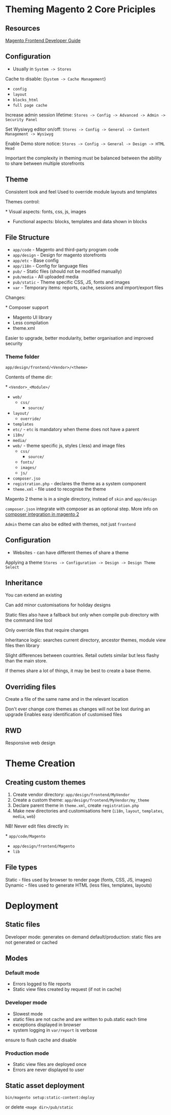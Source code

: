 # Theming Magento 2 Core Priciples

## Resources

[Magento Frontend Developer Guide](http://devdocs.magento.com/guides/v2.1/frontend-dev-guide/bk-frontend-dev-guide.html)

## Configuration

* Usually in `System -> Stores`

Cache to disable: (`System -> Cache Management`)
* `config`
* `layout`
* `blocks_html`
* `full page cache`

Increase admin session lifetime: `Stores -> Config -> Advanced -> Admin -> Security Panel`

Set Wysiwyg editor on/off: `Stores -> Config -> General -> Content Management -> Wysiwyg`

Enable Demo store notice: `Stores -> Config -> General -> Design -> HTML Head`

Important the complexity in theming must be balanced between the ability to share between multiple storefronts

## Theme

Consistent look and feel
Used to override module layouts and templates

Themes control:

\* Visual aspects: fonts, css, js, images
* Functional aspects: blocks, templates and data shown in blocks

## File Structure

* `app/code` - Magento and third-party program code
* `app/design` - Design for magento storefronts
* `app/etc` - Base config
* `app/i18n` - Config for language files
* `pub/` - Static files (should not be modified manually)
* `pub/media` - All uploaded media
* `pub/static` - Theme specific CSS, JS, fonts and images
* `var` - Temporary items: reports, cache, sessions and import/export files

Changes:

\* Composer support
* Magento UI library
* Less compilation
* theme.xml

Easier to upgrade, better modularity, better organisation and improved security

### Theme folder

`app/design/frontend/<Vendor>/<theme>`

Contents of theme dir:

\* `<Vendor>_<Module>/`
  * `web/`
    * `css/`
      * `source/`
  * `layout/`
      * `override/`
  * `templates`
* `etc/` - `etc` is mandatory when theme does not have a parent
* `i18n/`
* `media/`
* `web/` - theme specific js, styles (.less) and image files
  * `css/`
    * `source/`
  * `fonts/`
  * `images/`
  * `js/`
* `composer.jso`
* `registration.php` - declares the theme as a system component
* `theme.xml` - file used to recognise the theme

Magento 2 theme is in a single directory, instead of `skin` and `app/design`

`composer.json` integrate with composer as an optional step. More info on [composer integration in magento 2](http://devdocs.magento.com/guides/v2.1/extension-dev-guide/build/composer-integration.html)

`Admin` theme can also be edited with themes, not just `frontend`

## Configuration

- Websites - can have different themes of share a theme

Applying a theme `Stores -> Configuration -> Design -> Design Theme Select`

## Inheritance

You can extend an existing

Can add minor customisations for holiday designs

Static files also have a fallback but only when compile pub directory with the command line tool

Only override files that require changes

Inheritance logic: searches current directory, ancestor themes, module view files then library

Slight differences between countries. Retail outlets similar but less flashy than the main store.

If themes share a lot of things, it may be best to create a base theme.

## Overriding files

Create a file of the same name and in the relevant location

Don't ever change core themes as changes will not be lost during an upgrade
Enables easy identification of customised files

## RWD

Responsive web design

# Theme Creation

## Creating custom themes

1. Create vendor directory: `app/design/frontend/MyVendor`
2. Create a custom theme: `app/design/frontend/MyVendor/my_theme`
3. Declare parent theme in `theme.xml`, create `registration.php`
4. Make new directories and customisations here (`i18n`, `layout`, `templates`, `media`, `web`)

NB! Never edit files directly in:

\* `app/code/Magento`
* `app/design/frontend/Magento`
* `lib`

## File types

Static - files used by browser to render page (fonts, CSS, JS, images)
Dynamic - files used to generate HTML (less files, templates, layouts)

# Deployment

## Static files

Developer mode: generates on demand
default/production: static files are not generated or cached

## Modes

### Default mode

* Errors logged to file reports
* Static view files created by request (if not in cache)

### Developer mode

* Slowest mode
* static files are not cache and are written to pub.static each time
* exceptions displayed in browser
* system logging in `var/report` is verbose

ensure to flush cache and disable

### Production mode

* Static view files are deployed once
* Errors are never displayed to user

## Static asset deployment

`bin/magento setup:static-content:deploy`

or delete `<mage dir>/pub/static`
